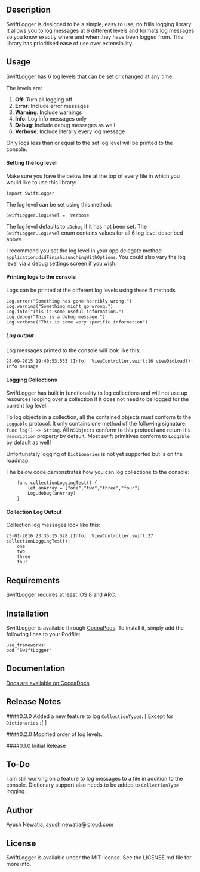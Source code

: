 ## Description

SwiftLogger is designed to be a simple, easy to use, no frills logging library. It allows you to log messages at 6 different levels and formats log messages so you know exactly where and when they have been logged from. This library has prioritised ease of use over extensibility.

## Usage

SwiftLogger has 6 log levels that can be set or changed at any time.

The levels are:

1. **Off**: Turn all logging off
2. **Error**: Include error messages
3. **Warning**: Include warnings
4. **Info**: Log info messages only
5. **Debug**: Include debug messages as well
6. **Verbose**: Include literally every log message

Only logs less than or equal to the set log level will be printed to the console.

#### Setting the log level

Make sure you have the below line at the top of every file in which you would like to use this library:

    import SwiftLogger

The log level can be set using this method:
        
    SwiftLogger.logLevel = .Verbose

The log level defaults to `.Debug` if it has not been set. The `SwiftLogger.LogLevel` enum contains values for all 6 log level described above.
    
I recommend you set the log level in your app delegate method `application:didFinishLaunchingWithOptions`. You could also vary the log level via a debug settings screen if you wish.

#### Printing logs to the console

Logs can be printed at the different log levels using these 5 methods

    Log.error("Something has gone horribly wrong.")
    Log.warning("Something might go wrong.")
    Log.info("This is some useful information.")
    Log.debug("This is a debug message.")
    Log.verbose("This is some very specific information")
    
##### Log output

Log messages printed to the console will look like this:

    28-09-2015 19:40:53.535 [Info]  ViewController.swift:16 viewDidLoad(): Info message
    
#### Logging Collections

SwiftLogger has built in functionality to log collections and will not use up resources looping over a collection if it does not need to be logged for the current log level.

To log objects in a collection, all the contained objects must conform to the `Loggable` protocol. It only contains one method of the following signature: `func log() -> String`. All `NSObjects` conform to this protocol and return it's `description` property by default. Most swift primitives conform to `Loggable` by default as well!

Unfortunately logging of `Dictionaries` is not yet supported but is on the roadmap.

The below code demonstrates how you can log collections to the console:
	
	    func collectionLoggingTest() {
	        let anArray = ["one","two","three","four"]
        	Log.debug(anArray)
	    }
	
#### Collection Log Output

Collection log messages look like this:

	23-01-2016 23:35:15.528	[Info]	ViewController.swift:27	collectionLoggingTest(): 
		one
		two
		three
		four

	

## Requirements

SwiftLogger requires at least iOS 8 and ARC.

## Installation

SwiftLogger is available through [CocoaPods](http://cocoapods.org). To install
it, simply add the following lines to your Podfile:

    use_frameworks!
    pod "SwiftLogger"

## Documentation

[Docs are available on CocoaDocs](http://cocoadocs.org/docsets/SwiftLogger/)

## Release Notes

####0.3.0
Added a new feature to log `CollectionType`s. [ Except for `Dictionaries` :( ]

####0.2.0
Modified order of log levels.

####0.1.0
Initial Release

## To-Do

I am still working on a feature to log messages to a file in addition to the console.
Dictionary support also needs to be added to `CollectionType` logging.

## Author

Ayush Newatia, [ayush.newatia@icloud.com](mailto:ayush.newatia@icloud.com)

## License

SwiftLogger is available under the MIT license. See the LICENSE.md file for more info.
